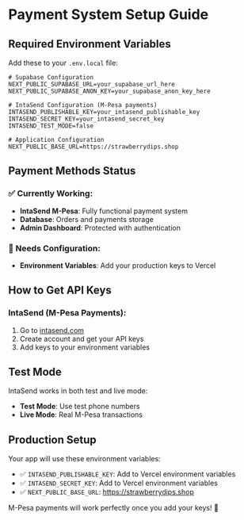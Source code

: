 # Payment System Setup Guide

## Required Environment Variables

Add these to your `.env.local` file:

```env
# Supabase Configuration
NEXT_PUBLIC_SUPABASE_URL=your_supabase_url_here
NEXT_PUBLIC_SUPABASE_ANON_KEY=your_supabase_anon_key_here

# IntaSend Configuration (M-Pesa payments)
INTASEND_PUBLISHABLE_KEY=your_intasend_publishable_key
INTASEND_SECRET_KEY=your_intasend_secret_key
INTASEND_TEST_MODE=false

# Application Configuration
NEXT_PUBLIC_BASE_URL=https://strawberrydips.shop
```

## Payment Methods Status

### ✅ Currently Working:
- **IntaSend M-Pesa**: Fully functional payment system
- **Database**: Orders and payments storage
- **Admin Dashboard**: Protected with authentication

### 🔧 Needs Configuration:
- **Environment Variables**: Add your production keys to Vercel

## How to Get API Keys

### IntaSend (M-Pesa Payments):
1. Go to [intasend.com](https://intasend.com)
2. Create account and get your API keys
3. Add keys to your environment variables

## Test Mode

IntaSend works in both test and live mode:
- **Test Mode**: Use test phone numbers
- **Live Mode**: Real M-Pesa transactions

## Production Setup

Your app will use these environment variables:
- ✅ `INTASEND_PUBLISHABLE_KEY`: Add to Vercel environment variables
- ✅ `INTASEND_SECRET_KEY`: Add to Vercel environment variables
- ✅ `NEXT_PUBLIC_BASE_URL`: https://strawberrydips.shop

M-Pesa payments will work perfectly once you add your keys! 🎉